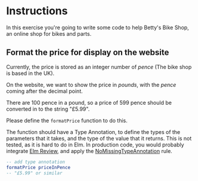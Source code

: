 # Instructions

In this exercise you're going to write some code to help Betty's Bike Shop, an online shop for bikes and parts.

## Format the price for display on the website

Currently, the price is stored as an integer number of *pence* (The bike shop is based in the UK).

On the website, we want to show the price in *pounds*, with the *pence* coming after the decimal point.

There are 100 pence in a pound, so a price of 599 pence should be converted in to the string "£5.99".

Please define the `formatPrice` function to do this.

The function should have a Type Annotation, to define the types of the parameters that it takes, and the type of the value that it returns. This is not tested, as it is hard to do in Elm. In production code, you would probably integrate [Elm Review](https://package.elm-lang.org/packages/jfmengels/elm-review/latest/), and apply the [NoMissingTypeAnnotation](https://package.elm-lang.org/packages/jfmengels/elm-review-common/latest/NoMissingTypeAnnotation) rule.

```elm
-- add type annotation
formatPrice priceInPence
-- "£5.99" or similar
```


